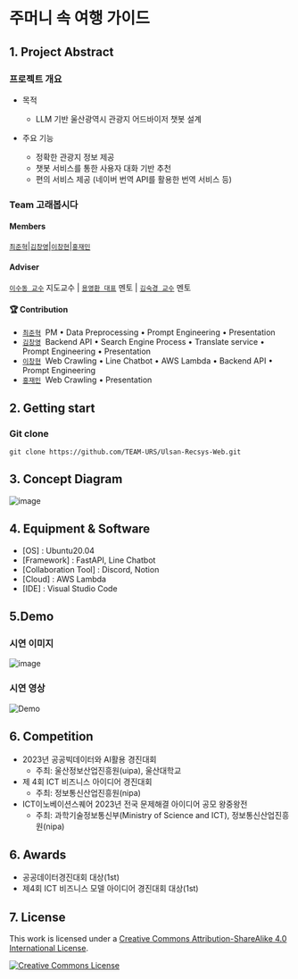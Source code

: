 # 주머니 속 여행 가이드

## 1. Project Abstract
  
### 프로젝트 개요

* 목적
    * LLM 기반 울산광역시 관광지 어드바이저 챗봇 설계

* 주요 기능
    * 정확한 관광지 정보 제공
    * 챗봇 서비스를 통한 사용자 대화 기반 추천
    * 편의 서비스 제공 (네이버 번역 API를 활용한 번역 서비스 등)


### Team 고래봅시다

#### Members  
[`최준혁`](https://github.com/sxs770)|[`김창영`](https://github.com/ChangZero)|[`이창현`](https://github.com/LHyunn)|[`홍재민`]()

#### Adviser
[`이수동 교수`](https://dais.ulsan.ac.kr/) 지도교수 | [`용영환 대표`](https://xenonix.com/about/) 멘토 | [`김숙경 교수`](https://kr.linkedin.com/in/숙경-김-1269a997) 멘토

#### 🏆 Contribution  

- [`최준혁`](https://github.com/sxs770)&nbsp; PM • Data Preprocessing • Prompt Engineering • Presentation 
- [`김창영`](https://github.com/ChangZero)&nbsp; Backend API • Search Engine Process •  Translate service • Prompt Engineering • Presentation 
- [`이창현`](https://github.com/LHyunn)&nbsp; Web Crawling • Line Chatbot • AWS Lambda • Backend API • Prompt Engineering 
- [`홍재민`]()&nbsp; Web Crawling • Presentation 


## 2. Getting start

### Git clone
```
git clone https://github.com/TEAM-URS/Ulsan-Recsys-Web.git
```

## 3. Concept Diagram
![image](https://github.com/GoraeBoB/line_chatbot/assets/97018869/1cb69f6d-3c11-4ae1-a288-b8b0133b9cda)


## 4. Equipment & Software
- [OS] : Ubuntu20.04
- [Framework] : FastAPI, Line Chatbot
- [Collaboration Tool] : Discord, Notion
- [Cloud] : AWS Lambda
- [IDE] : Visual Studio Code


## 5.Demo
### 시연 이미지
![image](https://github.com/GoraeBoB/line_chatbot/assets/97018869/3a7a995f-c714-47e7-8455-0b26e5842dc8)

### 시연 영상
![Demo](https://github.com/GoraeBoB/line_chatbot/assets/97018869/77169ef1-3077-4d85-a660-ffa483776bfd)

## 6. Competition
* 2023년 공공빅데이터와 AI활용 경진대회
  * 주최: 울산정보산업진흥원(uipa), 울산대학교
* 제 4회 ICT 비즈니스 아이디어 경진대회 
  * 주최: 정보통신산업진흥원(nipa)
* ICT이노베이션스퀘어 2023년 전국 문제해결 아이디어 공모 왕중왕전
  * 주최: 과학기술정보통신부(Ministry of Science and ICT), 정보통신산업진흥원(nipa)

## 6. Awards
- 공공데이터경진대회 대상(1st)
- 제4회 ICT 비즈니스 모델 아이디어 경진대회 대상(1st)
  
## 7. License

This work is licensed under a <a rel="license" href="http://creativecommons.org/licenses/by-sa/4.0/">Creative Commons Attribution-ShareAlike 4.0 International License</a>.

<a rel="license" href="http://creativecommons.org/licenses/by-sa/4.0/"><img alt="Creative Commons License" style="border-width:0" src="https://i.creativecommons.org/l/by-sa/4.0/88x31.png" /></a><br />
